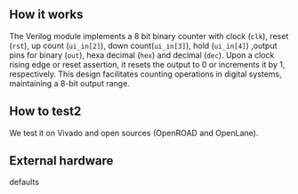 <!---

This file is used to generate your project datasheet. Please fill in the information below and delete any unused
sections.

You can also include images in this folder and reference them in the markdown. Each image must be less than
512 kb in size, and the combined size of all images must be less than 1 MB.
-->

## How it works

The Verilog module implements a 8 bit binary counter with clock (`clk`), reset (`rst`), up count (`ui_in[2]`), down count(`ui_in[3]`), hold (`ui_in[4]`) ,output pins for binary (`out`), hexa decimal (`hex`) and decimal (`dec`). Upon a clock rising edge or reset assertion, it resets the output to 0 or increments it by 1, respectively. This design facilitates counting operations in digital systems, maintaining a 8-bit output range.

## How to test2

We test it on Vivado and open sources (OpenROAD and OpenLane). 

## External hardware

defaults  
